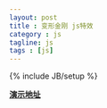 ```yaml
---
layout: post
title : 变形金刚 js特效
category : js
tagline: js
tags : [js]
---
```


{% include JB/setup %}

<div id="flashContent">
	<p>
		<a href="{{ BASE_PATH }}/transformers/transformers.html" target="_blank"><strong>演示地址</strong></a> 
	</p>
</div>
